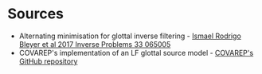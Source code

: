 # Sources

* Alternating minimisation for glottal inverse filtering - [Ismael Rodrigo Bleyer et al 2017 Inverse Problems 33 065005](https://doi.org/10.1088/1361-6420/aa6eb8)
* COVAREP's implementation of an LF glottal source model - [COVAREP's GitHub repository](https://github.com/covarep/covarep/blob/master/glottalsource/glottal_models/gfm_spec_lf.m)
